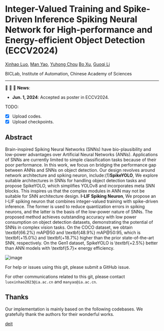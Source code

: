 # Integer-Valued Training and Spike-Driven Inference Spiking Neural Network for High-performance and Energy-efficient Object Detection (ECCV2024)

[Xinhao Luo](), [Man Yao](https://scholar.google.com/citations?user=eE4vvp0AAAAJ), [Yuhong Chou](https://scholar.google.com.hk/citations?hl=zh-CN&user=8CpWM4cAAAAJ) [Bo Xu](), [Guoqi Li](https://scholar.google.com/citations?user=qCfE--MAAAAJ&)

BICLab, Institute of Automation, Chinese Academy of Sciences

---

:rocket:  :rocket:  :rocket: **News**:

- **Jun. 1, 2024**: Accepted as poster in ECCV2024.


TODO:

- [x] Upload codes.
- [x] Upload checkpoints.

## Abstract

Brain-inspired Spiking Neural Networks (SNNs) have bio-plausibility and low-power advantages over Artificial Neural Networks (ANNs). Applications of SNNs are currently limited to simple classification tasks because of their poor performance. In this work, we focus on bridging the performance gap between ANNs and SNNs on object detection. Our design revolves around network architecture and spiking neuron, include:(1)**SpikeYOLO**, We explore suitable architectures in SNNs for handling object detection tasks and propose SpikeYOLO, which simplifies YOLOv8 and incorporates meta SNN blocks. This inspires us that the complex modules in ANN may not be suitable for SNN architecture design. **I-LIF Spiking Neuron**, We propose an I-LIF spiking neuron that combines integer-valued training with spike-driven inference. The former is used to reduce quantization errors in spiking neurons, and the latter is the basis of the low-power nature of SNNs. The proposed method achieves outstanding accuracy with low power consumption on object detection datasets, demonstrating the potential of SNNs in complex vision tasks. On the COCO dataset, we obtain \textbf{66.2\%} mAP@50 and \textbf{48.9\%} mAP@50:95, which is \textbf{+15.0\%} and \textbf{+18.7\%} higher than the prior state-of-the-art SNN, respectively. On the Gen1 dataset, SpikeYOLO is \textbf{+2.5\%} better than ANN models with \textbf{5.7}$\times$ energy efficiency.

![image](figure.png)



For help or issues using this git, please submit a GitHub issue.

For other communications related to this git, please contact `luoxinhao2023@ia.ac.cn` and `manyao@ia.ac.cn`.

## Thanks

Our implementation is mainly based on the following codebases. We gratefully thank the authors for their wonderful works.

[deit](https://github.com/facebookresearch/deit)
